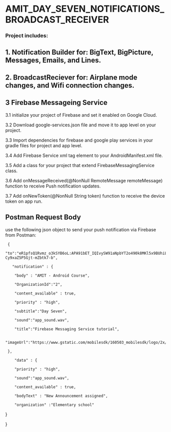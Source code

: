 # AMIT_DAY_SEVEN_NOTIFICATIONS_BROADCAST_RECEIVER
### Project includes:
## 1. Notification Builder for: BigText, BigPicture, Messages, Emails, and Lines.
## 2. BroadcastReciever for: Airplane mode changes, and Wifi connection changes.

## 3 Firebase Messageing Service

3.1 initialize your project of Firebase and set it enabled on Google Cloud. 

3.2 Download google-services.json file and move it to app level on your project.

3.3 Import dependencies for firebase and google play services in your gradle files for project and app level.

3.4 Add Firebase Service xml tag element to your AndroidManifest.xml file.

3.5 Add a class for your project that extend FirebaseMessagingService class.

3.6 Add onMessageReceived(@NonNull RemoteMessage remoteMessage) function to receive Push notification updates.

3.7 Add onNewToken(@NonNull String token) function to receive the device token on app run.
## Postman Request Body
use the following json object to send your push notification via Firebase from Postman:

   
     {    
       "to":"eR1pfsQ1Rvmz_o3kSYB6oL:APA91bET_IQIvySW91aNpbYT2o490k8MKl5x9BUhiLhI3Zmws_8QMWnVEaAne5bNGw3vZiW2AE0l4av93RKSQ53bbrqNf4iDHzNCf7eecxyvSNV00vMVE_-Cy9xaZ5P5Gjt-mZbtk7-b", 
      
       "notification" : {
       
        "body" : "AMIT - Android Course",
        
        "OrganizationId":"2",
        
        "content_available" : true,
        
        "priority" : "high",
        
        "subtitle":"Day Seven",
        
        "sound":"app_sound.wav",
        
        "title":"Firebase Messaging Service tutorial",
        
        "imageUrl":"https://www.gstatic.com/mobilesdk/160503_mobilesdk/logo/2x/firebase_28dp.png"
        
     },
   
        "data" : {
        
        "priority" : "high",
        
        "sound":"app_sound.wav",
        
        "content_available" : true,
        
        "bodyText" : "New Announcement assigned",
        
        "organization" :"Elementary school"
        
   }
   
}
